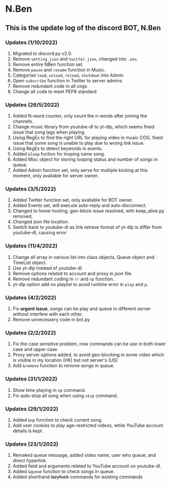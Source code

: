 # N.Ben
## This is the update log of the discord BOT, N.Ben
### Updates (1/10/2022)
1. Migrated to discord.py v2.0.
2. Remove `setting.json` and `twitter.json`, changed into `.env`.
3. Remove entire NBen function set.
4. Remove `pause` and `resume` function in Music.
5. Categorise `load`, `unload`, `reload`, `shutdown` into Admin
6. Open `subscribe` function in Twitter to server admins
7. Remove redundant code in all cogs
8. Change all code to meet PEP8 standard
### Updates (26/5/2022)
1. Added N-word counter, only count the n-words after joining the channels.
2. Change music library from youtube-dl to yt-dlp, which seems fixed issue that song lags when playing.
3. Using RegEx to find the right URL for playing video in music COG, fixed issue that some song is unable to play due to wrong link issue.
4. Using RegEx to detect keywords in events.
5. Added `&loop` fuction for looping same song.
6. Added Misc object for storing looping status and number of songs in queue.
7. Added Admin function set, only serve for multiple kicking at this moment, only avaliable for server owner.
### Updates (3/5/2022)
1. Added Twitter function set, only avaliable for BOT owner.
2. Added Events set, will execute auto-reply and auto-disconnect.
3. Changed to home hosting, geo-block issue resolved, with keep_alive.py removed.
4. Changed json file location.
5. Switch back to youtube-dl as link retreve format of yt-dlp is differ from youtube-dl, causing error
### Updates (11/4/2022)
1. Change all array in various list into class objects, Queue object and TimeList object.
2. Use yt-dlp instead of youtube-dl.
3. Remove options related to account and proxy in json file.
4. Remove redundant coding in `rr` and `np` function.
5. yt-dlp option add no playlist to avoid runtime error in `play` and `p`.
### Updates (4/2/2022)
1. Fix **urgent issue**, songs can be play and queue in different server without interfere with each other.
2. Remove unnecessery code in bot.py
### Updates (2/2/2022)
1. Fix the case sensitive problem, now commands can be use in both lower case and upper case
2. Proxy server options added, to avoid geo-blocking in some video which is visible in my location (HK) but not server's (US)
3. Add `&remove` function to remove songs in queue.
### Updates (31/1/2022)
1. Show time playing in `np` command.
2. Fix auto-stop all song when using `skip` command. 
### Updates (29/1/2022)
1. Added `&np` function to check current song.
2. Add user cookies to play age-restricted videos, while YouTube account details is kept. 
### Updates (23/1/2022)
1. Remaked queue message, added video name, user who queue, and direct hyperlink.
2. Added field and arguments related to YouTube account on youtube-dl.
3. Added `&queue` function to check songs in queue.
4. Added shorthand <s>lazyfuck</s> commands for existing commands